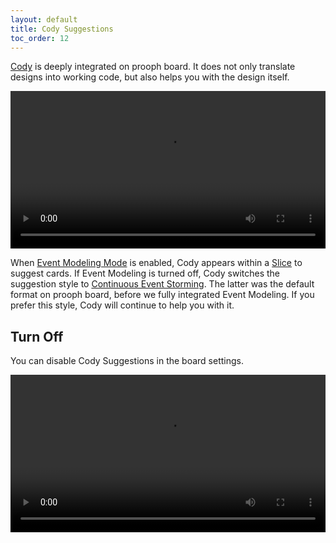 ```yaml
---
layout: default
title: Cody Suggestions
toc_order: 12
---
```


[Cody]({{site.baseUrl}}/cody/introduction.html) is deeply integrated on prooph board. It does not only translate designs into working code, but also helps you with the design itself.

<div class="video-container">
    <video style="width: 100%" controls>
        <source src="{{site.baseUrl}}/assets/video/board_workspace/cody-suggestions.mp4">
    </video>
</div>


When [Event Modeling Mode]({{site.baseUrl}}/board_workspace/Event-Modeling-Mode.html) is enabled, Cody appears within a [Slice]({{site.baseUrl}}/board_workspace/Frames.html#event-modeling-slice) to
suggest cards. If Event Modeling is turned off, Cody switches the suggestion style to [Continuous Event Storming]({{site.baseUrl}}/continuous_event_storming/event-map-design.html).
The latter was the default format on prooph board, before we fully integrated Event Modeling. If you prefer this style, Cody will continue to help you with it.

## Turn Off

You can disable Cody Suggestions in the board settings.

<div class="video-container">
    <video style="width: 100%" controls>
        <source src="{{site.baseUrl}}/assets/video/board_workspace/cody-suggestions-turn-off.mp4">
    </video>
</div>

